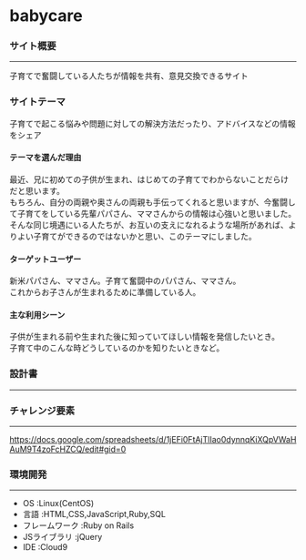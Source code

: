 # babycare

### サイト概要
---
子育てで奮闘している人たちが情報を共有、意見交換できるサイト

### サイトテーマ

子育てで起こる悩みや問題に対しての解決方法だったり、アドバイスなどの情報をシェア

#### テーマを選んだ理由

最近、兄に初めての子供が生まれ、はじめての子育てでわからないことだらけだと思います。  
もちろん、自分の両親や奥さんの両親も手伝ってくれると思いますが、今奮闘して子育てをしている先輩パパさん、ママさんからの情報は心強いと思いました。  
そんな同じ境遇にいる人たちが、お互いの支えになれるような場所があれば、よりよい子育てができるのではないかと思い、このテーマにしました。  

#### ターゲットユーザー

新米パパさん、ママさん。子育て奮闘中のパパさん、ママさん。  
これからお子さんが生まれるために準備している人。  

#### 主な利用シーン

子供が生まれる前や生まれた後に知っていてほしい情報を発信したいとき。  
子育て中のこんな時どうしているのかを知りたいときなど。  

### 設計書  
---

### チャレンジ要素  
---
https://docs.google.com/spreadsheets/d/1jEFi0FtAjTlIao0dynnqKiXQpVWaHAuM9T4zoFcHZCQ/edit#gid=0  

### 環境開発
---
- OS :Linux(CentOS)
- 言語 :HTML,CSS,JavaScript,Ruby,SQL
- フレームワーク :Ruby on Rails
- JSライブラリ :jQuery
- IDE :Cloud9
